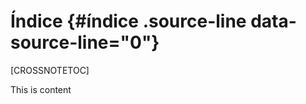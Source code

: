 # Índice {#índice  .source-line data-source-line="0"}


<p data-source-line="1" class="source-line empty-line" style="margin:0;"></p>




<p data-source-line="2" class="source-line " style="margin:0;"></p>


[CROSSNOTETOC]



<p data-source-line="3" class="source-line empty-line" style="margin:0;"></p>


This is content


<p data-source-line="5" class="source-line empty-line final-line end-of-document" style="margin:0;"></p>

